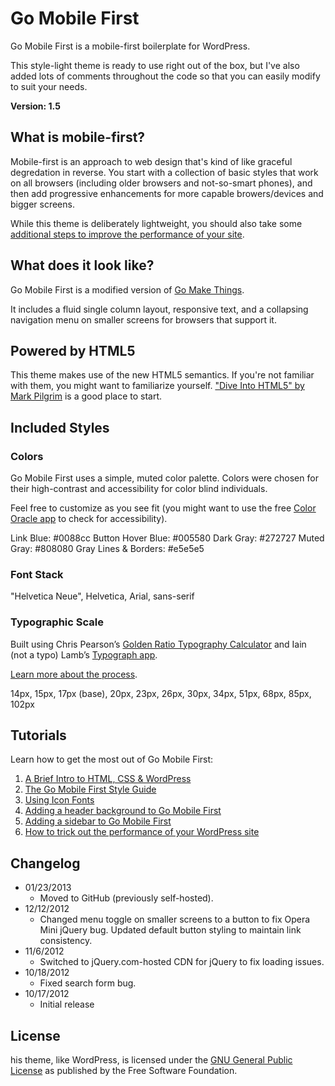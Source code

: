# Go Mobile First
Go Mobile First is a mobile-first boilerplate for WordPress.

This style-light theme is ready to use right out of the box, but I've also added lots of comments throughout the code so that you can easily modify to suit your needs.

**Version: 1.5**

## What is mobile-first?
Mobile-first is an approach to web design that's kind of like graceful degredation in reverse. You start with a collection of basic styles that work on all browsers (including older browsers and not-so-smart phones), and then add progressive enhancements for more capable browers/devices and bigger screens.

While this theme is deliberately lightweight, you should also take some [additional steps to improve the performance of your site](http://gomakethings.com/how-to-trick-out-the-performance-of-your-wordpress-site/).

## What does it look like?
Go Mobile First is a modified version of [Go Make Things](http://gomakethings.com).

It includes a fluid single column layout, responsive text, and a collapsing navigation menu on smaller screens for browsers that support it.

## Powered by HTML5
This theme makes use of the new HTML5 semantics. If you're not familiar with them, you might want to familiarize yourself. ["Dive Into HTML5" by Mark Pilgrim](http://diveintohtml5.info/semantics.html) is a good place to start.

## Included Styles

### Colors
Go Mobile First uses a simple, muted color palette. Colors were chosen for their high-contrast and accessibility for color blind individuals.

Feel free to customize as you see fit (you might want to use the free [Color Oracle app](http://colororacle.org/) to check for accessibility).

Link Blue: #0088cc
Button Hover Blue: #005580
Dark Gray: #272727
Muted Gray: #808080
Gray Lines & Borders: #e5e5e5

### Font Stack
"Helvetica Neue", Helvetica, Arial, sans-serif

### Typographic Scale
Built using Chris Pearson’s [Golden Ratio Typography Calculator](http://www.pearsonified.com/typography/) and Iain (not a typo) Lamb’s [Typograph app](http://lamb.cc/typograph/).

[Learn more about the process](http://gomakethings.com/typography-first-web-design/).

14px, 15px, 17px (base), 20px, 23px, 26px, 30px, 34px, 51px, 68px, 85px, 102px

## Tutorials
Learn how to get the most out of Go Mobile First:

1. [A Brief Intro to HTML, CSS & WordPress](http://gomakethings.com/html-css-wordpress/)
2. [The Go Mobile First Style Guide](http://gomakethings.com/the-go-mobile-first-style-guide/)
3. [Using Icon Fonts](http://gomakethings.com/icon-fonts/)
4. [Adding a header background to Go Mobile First](http://gomakethings.com/adding-a-header-background-to-go-mobile-first/)
5. [Adding a sidebar to Go Mobile First](http://gomakethings.com/adding-a-sidebar-to-go-mobile-first/)
6. [How to trick out the performance of your WordPress site](http://gomakethings.com/how-to-trick-out-the-performance-of-your-wordpress-site/)

## Changelog
* 01/23/2013
  * Moved to GitHub (previously self-hosted).
* 12/12/2012
  * Changed menu toggle on smaller screens to a button to fix Opera Mini jQuery bug. Updated default button styling to maintain link consistency.
* 11/6/2012
  * Switched to jQuery.com-hosted CDN for jQuery to fix loading issues.
* 10/18/2012
  * Fixed search form bug.
* 10/17/2012
  * Initial release

## License
his theme, like WordPress, is licensed under the [GNU General Public License](http://www.gnu.org/copyleft/gpl.html) as published by the Free Software Foundation.

